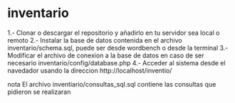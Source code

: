 # inventario

1.- Clonar o descargar el repositorio y añadirlo en tu servidor sea local o remoto 
2.- Instalar la base de datos contenida en el archivo inventario/schema.sql, puede ser desde wordbench o desde la terminal
3.- Modificar el archivo de conexion a la base de datos en caso de ser necesario inventario/config/database.php
4.- Acceder al sistema desde el navedador usando la direccion http://localhost/inventio/

nota
El archivo inventiario/consultas_sql.sql contiene las consultas que pidieron se realizaran